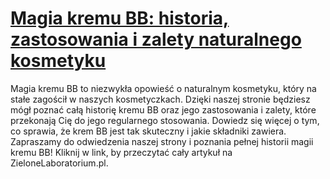 # [Magia kremu BB: historia, zastosowania i zalety naturalnego kosmetyku](https://zielonelaboratorium.pl/blog/magia-kremu-bb-historia-zastosowania-i-zalety-naturalnego-kosmetyku/)

Magia kremu BB to niezwykła opowieść o naturalnym kosmetyku, który na stałe zagościł w naszych kosmetyczkach. Dzięki naszej stronie będziesz mógł poznać całą historię kremu BB oraz jego zastosowania i zalety, które przekonają Cię do jego regularnego stosowania. Dowiedz się więcej o tym, co sprawia, że krem BB jest tak skuteczny i jakie składniki zawiera. Zapraszamy do odwiedzenia naszej strony i poznania pełnej historii magii kremu BB! Kliknij w link, by przeczytać cały artykuł na ZieloneLaboratorium.pl.